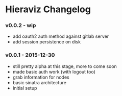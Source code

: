 Hieraviz Changelog
========================

### v0.0.2 - wip
- add oauth2 auth method against gitlab server
- add session persistence on disk

### v0.0.1 - 2015-12-30
- still pretty alpha at this stage, more to come soon
- made basic auth work (with logout too)
- grab information for nodes
- basic sinatra architecture
- initial setup

